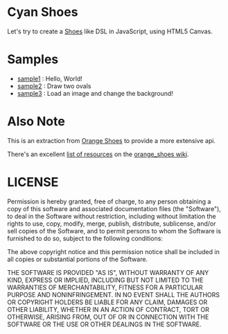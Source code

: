 Cyan Shoes
==========

Let's try to create a [Shoes](http://github.com/shoes/shoes) like DSL in
JavaScript, using HTML5 Canvas.

Samples
=======

- [sample1][sample1] : Hello, World!
- [sample2][sample2] : Draw two ovals 
- [sample3][sample3] : Load an image and change the background!

[sample1]: http://zacharyscott.github.com/cyan_shoes/samples/sample1.html
[sample2]: http://zacharyscott.github.com/cyan_shoes/samples/sample2.html
[sample3]: http://zacharyscott.github.com/cyan_shoes/samples/sample3.html

Also Note
=========

This is an extraction from [Orange Shoes][orange_shoes] to provide a more
extensive api.

There's an excellent [list of resources][orange_shoes_resources] on the
[orange_shoes wiki][orange_shoes_wiki].

[orange_shoes]: http://github.com/zacharyscott/orange_shoes
[orange_shoes_wiki]: http://github.com/zacharyscott/orange_shoes/wiki
[orange_shoes_resources]: http://github.com/zacharyscott/orange_shoes/wiki/Resources

LICENSE
=======

Permission is hereby granted, free of charge, to any person obtaining a copy
of this software and associated documentation files (the "Software"), to deal
in the Software without restriction, including without limitation the rights
to use, copy, modify, merge, publish, distribute, sublicense, and/or sell
copies of the Software, and to permit persons to whom the Software is
furnished to do so, subject to the following conditions:

The above copyright notice and this permission notice shall be included in
all copies or substantial portions of the Software.

THE SOFTWARE IS PROVIDED "AS IS", WITHOUT WARRANTY OF ANY KIND, EXPRESS OR
IMPLIED, INCLUDING BUT NOT LIMITED TO THE WARRANTIES OF MERCHANTABILITY,
FITNESS FOR A PARTICULAR PURPOSE AND NONINFRINGEMENT. IN NO EVENT SHALL THE
AUTHORS OR COPYRIGHT HOLDERS BE LIABLE FOR ANY CLAIM, DAMAGES OR OTHER
LIABILITY, WHETHER IN AN ACTION OF CONTRACT, TORT OR OTHERWISE, ARISING FROM,
OUT OF OR IN CONNECTION WITH THE SOFTWARE OR THE USE OR OTHER DEALINGS IN
THE SOFTWARE.
